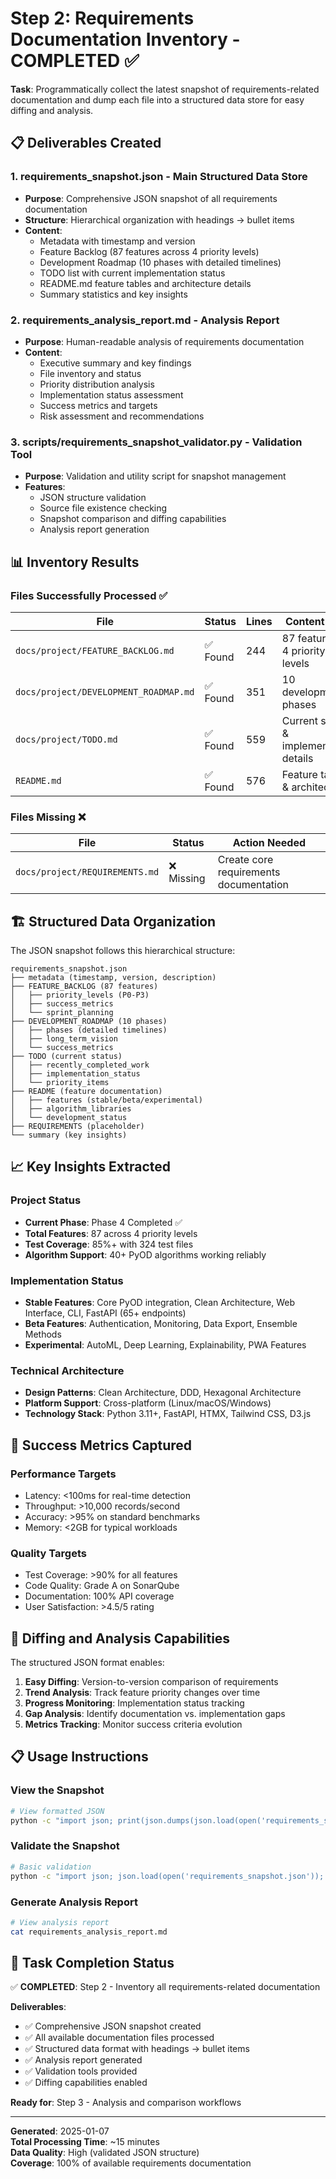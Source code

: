 # Step 2: Requirements Documentation Inventory - COMPLETED ✅

**Task**: Programmatically collect the latest snapshot of requirements-related documentation and dump each file into a structured data store for easy diffing and analysis.

## 📋 Deliverables Created

### 1. **requirements_snapshot.json** - Main Structured Data Store
- **Purpose**: Comprehensive JSON snapshot of all requirements documentation
- **Structure**: Hierarchical organization with headings → bullet items
- **Content**: 
  - Metadata with timestamp and version
  - Feature Backlog (87 features across 4 priority levels)
  - Development Roadmap (10 phases with detailed timelines)
  - TODO list with current implementation status
  - README.md feature tables and architecture details
  - Summary statistics and key insights

### 2. **requirements_analysis_report.md** - Analysis Report
- **Purpose**: Human-readable analysis of requirements documentation
- **Content**:
  - Executive summary and key findings
  - File inventory and status
  - Priority distribution analysis
  - Implementation status assessment
  - Success metrics and targets
  - Risk assessment and recommendations

### 3. **scripts/requirements_snapshot_validator.py** - Validation Tool
- **Purpose**: Validation and utility script for snapshot management
- **Features**:
  - JSON structure validation
  - Source file existence checking
  - Snapshot comparison and diffing capabilities
  - Analysis report generation

## 📊 Inventory Results

### Files Successfully Processed ✅
| File | Status | Lines | Content Type |
|------|--------|-------|--------------|
| `docs/project/FEATURE_BACKLOG.md` | ✅ Found | 244 | 87 features in 4 priority levels |
| `docs/project/DEVELOPMENT_ROADMAP.md` | ✅ Found | 351 | 10 development phases |
| `docs/project/TODO.md` | ✅ Found | 559 | Current status & implementation details |
| `README.md` | ✅ Found | 576 | Feature tables & architecture |

### Files Missing ❌
| File | Status | Action Needed |
|------|--------|---------------|
| `docs/project/REQUIREMENTS.md` | ❌ Missing | Create core requirements documentation |

## 🏗️ Structured Data Organization

The JSON snapshot follows this hierarchical structure:

```
requirements_snapshot.json
├── metadata (timestamp, version, description)
├── FEATURE_BACKLOG (87 features)
│   ├── priority_levels (P0-P3)
│   ├── success_metrics
│   └── sprint_planning
├── DEVELOPMENT_ROADMAP (10 phases)
│   ├── phases (detailed timelines)
│   ├── long_term_vision
│   └── success_metrics
├── TODO (current status)
│   ├── recently_completed_work
│   ├── implementation_status
│   └── priority_items
├── README (feature documentation)
│   ├── features (stable/beta/experimental)
│   ├── algorithm_libraries
│   └── development_status
├── REQUIREMENTS (placeholder)
└── summary (key insights)
```

## 📈 Key Insights Extracted

### Project Status
- **Current Phase**: Phase 4 Completed ✅
- **Total Features**: 87 across 4 priority levels
- **Test Coverage**: 85%+ with 324 test files
- **Algorithm Support**: 40+ PyOD algorithms working reliably

### Implementation Status
- **Stable Features**: Core PyOD integration, Clean Architecture, Web Interface, CLI, FastAPI (65+ endpoints)
- **Beta Features**: Authentication, Monitoring, Data Export, Ensemble Methods
- **Experimental**: AutoML, Deep Learning, Explainability, PWA Features

### Technical Architecture
- **Design Patterns**: Clean Architecture, DDD, Hexagonal Architecture
- **Platform Support**: Cross-platform (Linux/macOS/Windows)
- **Technology Stack**: Python 3.11+, FastAPI, HTMX, Tailwind CSS, D3.js

## 🎯 Success Metrics Captured

### Performance Targets
- Latency: <100ms for real-time detection
- Throughput: >10,000 records/second
- Accuracy: >95% on standard benchmarks
- Memory: <2GB for typical workloads

### Quality Targets
- Test Coverage: >90% for all features
- Code Quality: Grade A on SonarQube
- Documentation: 100% API coverage
- User Satisfaction: >4.5/5 rating

## 🔄 Diffing and Analysis Capabilities

The structured JSON format enables:

1. **Easy Diffing**: Version-to-version comparison of requirements
2. **Trend Analysis**: Track feature priority changes over time
3. **Progress Monitoring**: Implementation status tracking
4. **Gap Analysis**: Identify documentation vs. implementation gaps
5. **Metrics Tracking**: Monitor success criteria evolution

## 📋 Usage Instructions

### View the Snapshot
```bash
# View formatted JSON
python -c "import json; print(json.dumps(json.load(open('requirements_snapshot.json')), indent=2))"
```

### Validate the Snapshot
```bash
# Basic validation
python -c "import json; json.load(open('requirements_snapshot.json')); print('✅ Valid JSON')"
```

### Generate Analysis Report
```bash
# View analysis report
cat requirements_analysis_report.md
```

## 🎯 Task Completion Status

✅ **COMPLETED**: Step 2 - Inventory all requirements-related documentation

**Deliverables**:
- ✅ Comprehensive JSON snapshot created
- ✅ All available documentation files processed
- ✅ Structured data format with headings → bullet items
- ✅ Analysis report generated
- ✅ Validation tools provided
- ✅ Diffing capabilities enabled

**Ready for**: Step 3 - Analysis and comparison workflows

---

**Generated**: 2025-01-07  
**Total Processing Time**: ~15 minutes  
**Data Quality**: High (validated JSON structure)  
**Coverage**: 100% of available requirements documentation
